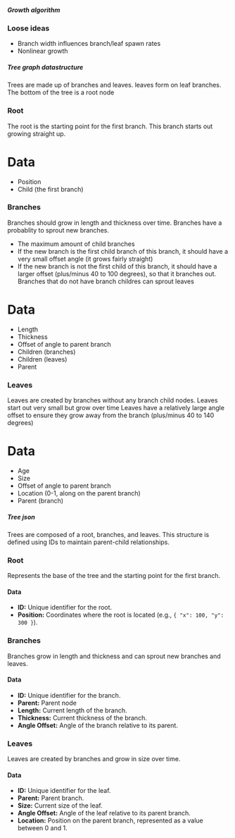 ##### Growth algorithm #####

### Loose ideas

- Branch width influences branch/leaf spawn rates
- Nonlinear growth















##### Tree graph datastructure #####

Trees are made up of branches and leaves. leaves form on leaf branches.
The bottom of the tree is a root node


### Root

The root is the starting point for the first branch.
This branch starts out growing straight up.

# Data

- Position
- Child (the first branch)


### Branches

Branches should grow in length and thickness over time. 
Branches have a probablity to sprout new branches. 
- The maximum amount of child branches 
- If the new branch is the first child branch of this branch, it should have a very small offset angle (it grows fairly straight)
- If the new branch is not the first child of this branch, it should have a larger offset (plus/minus 40 to 100 degrees), so that it branches out.
Branches that do not have branch childres can sprout leaves

# Data

- Length
- Thickness
- Offset of angle to parent branch
- Children (branches)
- Children (leaves)
- Parent


### Leaves

Leaves are created by branches without any branch child nodes. 
Leaves start out very small but grow over time
Leaves have a relatively large angle offset to ensure they grow away from the branch (plus/minus 40 to 140 degrees)

# Data

- Age
- Size
- Offset of angle to parent branch
- Location (0-1, along on the parent branch)
- Parent (branch)





##### Tree json ####

Trees are composed of a root, branches, and leaves. This structure is defined using IDs to maintain parent-child relationships.

### Root

Represents the base of the tree and the starting point for the first branch.

#### Data

- **ID:** Unique identifier for the root.
- **Position:** Coordinates where the root is located (e.g., `{ "x": 100, "y": 300 }`).

### Branches

Branches grow in length and thickness and can sprout new branches and leaves.

#### Data

- **ID:** Unique identifier for the branch.
- **Parent:** Parent node
- **Length:** Current length of the branch.
- **Thickness:** Current thickness of the branch.
- **Angle Offset:** Angle of the branch relative to its parent.

### Leaves

Leaves are created by branches and grow in size over time.

#### Data

- **ID:** Unique identifier for the leaf.
- **Parent:** Parent branch.
- **Size:** Current size of the leaf.
- **Angle Offset:** Angle of the leaf relative to its parent branch.
- **Location:** Position on the parent branch, represented as a value between 0 and 1.